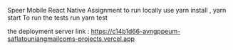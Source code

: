 Speer Mobile React Native Assignment 
to run locally use yarn install , yarn start 
To run the tests run yarn test 

the deployment server link : https://c14b1d66-avngppeum-saflatouniangmailcoms-projects.vercel.app
